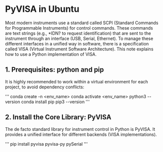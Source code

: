 # PyVISA in Ubuntu 

Most modern instruments use a standard called SCPI (Standard Commands for Programmable Instruments) for control commands. These commands are text strings (e.g., *IDN? to request identification) that are sent to the instrument through an interface (USB, Serial, Ethernet).
To manage these different interfaces in a unified way in software, there is a specification called VISA (Virtual Instrument Software Architecture). This note explains how to use a Python implementation of VISA.

## 1. Prerequisites: python and pip
It is highly recommended to work within a virtual environment for each project, to avoid dependency conflicts:

'''
conda create -n <env_name>
conda activate <env_name>
python3 --version
conda install pip
pip3 --version
'''

## 2. Install the Core Library: PyVISA
The de facto standard library for instrument control in Python is PyVISA. It provides a unified interface for different backends (VISA implementations). 

'''
pip install pyvisa pyvisa-py pySerial
'''
